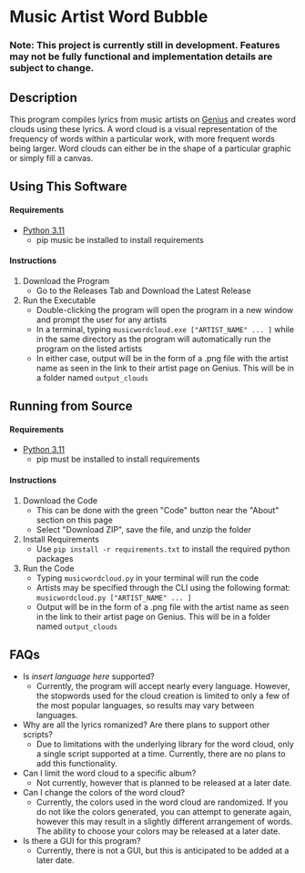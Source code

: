 # Music Artist Word Bubble
### Note: This project is currently still in development. Features may not be fully functional and implementation details are subject to change.

## Description
This program compiles lyrics from music artists on [Genius](https://genius.com/) and creates word clouds using these lyrics.
A word cloud is a visual representation of the frequency of words within a particular work, with more frequent words being larger.
Word clouds can either be in the shape of a particular graphic or simply fill a canvas.

## Using This Software

#### Requirements
* [Python 3.11](https://www.python.org/downloads/release/python-3119/)
  * pip music be installed to install requirements

#### Instructions
1. Download the Program
   * Go to the Releases Tab and Download the Latest Release
2. Run the Executable
   * Double-clicking the program will open the program in a new window and prompt the user for any artists
   * In a terminal, typing `musicwordcloud.exe ["ARTIST_NAME" ... ]` while in the same directory as the program will automatically run the program on the listed artists
   * In either case, output will be in the form of a .png file with the artist name as seen in the link to their artist page on Genius. This will be in a folder named `output_clouds`

## Running from Source

#### Requirements
* [Python 3.11](https://www.python.org/downloads/release/python-3119/)
  * pip must be installed to install requirements

#### Instructions
1. Download the Code
   * This can be done with the green "Code" button near the "About" section on this page
   * Select "Download ZIP", save the file, and unzip the folder
2. Install Requirements
   * Use `pip install -r requirements.txt` to install the required python packages
3. Run the Code
   * Typing `musicwordcloud.py` in your terminal will run the code
   * Artists may be specified through the CLI using the following format:  
     `musicwordcloud.py ["ARTIST_NAME" ... ]`
   * Output will be in the form of a .png file with the artist name as seen in the link to their artist page on Genius. This will be in a folder named `output_clouds`


## FAQs
* Is *insert language here* supported?
  * Currently, the program will accept nearly every language. However, the stopwords used for the cloud creation is limited to only a few of the most popular languages, so results may vary between languages.
* Why are all the lyrics romanized? Are there plans to support other scripts?
  * Due to limitations with the underlying library for the word cloud, only a single script supported at a time. Currently, there are no plans to add this functionality.
* Can I limit the word cloud to a specific album?
  * Not currently, however that is planned to be released at a later date.
* Can I change the colors of the word cloud?
  * Currently, the colors used in the word cloud are randomized. If you do not like the colors generated, you can attempt to generate again, however this may result in a slightly different arrangement of words. The ability to choose your colors may be released at a later date.
* Is there a GUI for this program?
  * Currently, there is not a GUI, but this is anticipated to be added at a later date.
